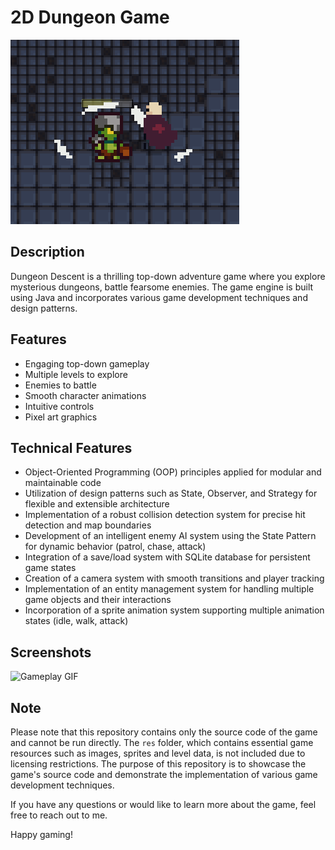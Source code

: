 # 2D Dungeon Game


![Game Screenshot](DungeonDecentScreen.png)

## Description

Dungeon Descent is a thrilling top-down adventure game where you explore mysterious dungeons, battle fearsome enemies. The game engine is built using Java and incorporates various game development techniques and design patterns.

## Features

- Engaging top-down gameplay
- Multiple levels to explore
- Enemies to battle
- Smooth character animations
- Intuitive controls
- Pixel art graphics

## Technical Features

- Object-Oriented Programming (OOP) principles applied for modular and maintainable code
- Utilization of design patterns such as State, Observer, and Strategy for flexible and extensible architecture
- Implementation of a robust collision detection system for precise hit detection and map boundaries
- Development of an intelligent enemy AI system using the State Pattern for dynamic behavior (patrol, chase, attack)
- Integration of a save/load system with SQLite database for persistent game states
- Creation of a camera system with smooth transitions and player tracking
- Implementation of an entity management system for handling multiple game objects and their interactions
- Incorporation of a sprite animation system supporting multiple animation states (idle, walk, attack)

## Screenshots

![Gameplay GIF](DungeonDecentGif.gif)

## Note

Please note that this repository contains only the source code of the game and cannot be run directly. The `res` folder, which contains essential game resources such as images, sprites and level data, is not included due to licensing restrictions. The purpose of this repository is to showcase the game's source code and demonstrate the implementation of various game development techniques.

If you have any questions or would like to learn more about the game, feel free to reach out to me.

Happy gaming!

